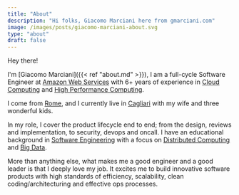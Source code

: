 ```yaml
---
title: "About"
description: "Hi folks, Giacomo Marciani here from gmarciani.com"
image: /images/posts/giacomo-marciani-about.svg
type: "about"
draft: false
---
```


Hey there!

I'm [Giacomo Marciani]({{< ref "about.md" >}}), I am a full-cycle Software Engineer at [Amazon Web Services](https://aws.amazon.com/) 
with 6+ years of experience in [Cloud Computing](https://it.wikipedia.org/wiki/Cloud_computing) 
and [High Performance Computing](https://en.wikipedia.org/wiki/High-performance_computing).

I come from [Rome](https://maps.app.goo.gl/wJRmKz7ZHA5sCB6w9), 
and I currently live in [Cagliari](https://maps.app.goo.gl/X6rbEdPpEeEEVaFJ6) with my wife and three wonderful kids.

In my role, I cover the product lifecycle end to end; from the design, reviews and implementation, to security, devops and oncall.
I have an educational background in [Software Engineering](https://en.wikipedia.org/wiki/Software_engineering) 
with a focus on [Distributed Computing](https://en.wikipedia.org/wiki/Distributed_computing) 
and [Big Data](https://en.wikipedia.org/wiki/Big_data).

More than anything else, what makes me a good engineer and a good leader is that I deeply love my job. 
It excites me to build innovative software products with high standards of efficiency, scalability, 
clean coding/architecturing and effective ops processes.
